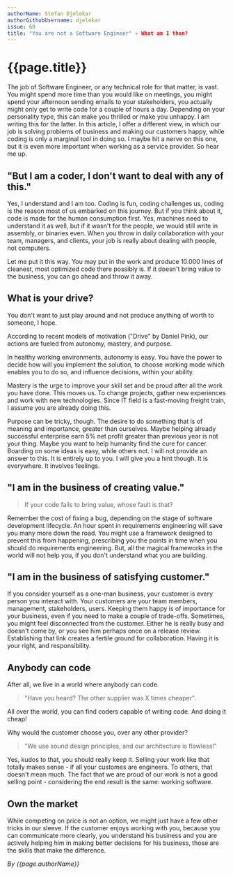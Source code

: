```yaml
---
authorName: Stefan Djelekar
authorGithubUsername: djelekar
issue: 60
title: "You are not a Software Engineer" - What am I then?
---
```

# {{page.title}}

The job of Software Engineer, or any technical role for that matter, is vast. You might spend more time than you would like on meetings, you might spend your afternoon sending emails to your stakeholders, you actually might only get to write code for a couple of hours a day. Depending on your personality type, this can make you thrilled or make you unhappy. I am writing this for the latter. In this article, I offer a different view, in which our job is solving problems of business and making our customers happy, while coding is only a marginal tool in doing so. I maybe hit a nerve on this one, but it is even more important when working as a service provider. So hear me up.

## "But I am a coder, I don't want to deal with any of this."

Yes, I understand and I am too. Coding is fun, coding challenges us, coding is the reason most of us embarked on this journey. But if you think about it, code is made for the human consumption first. Yes, machines need to understand it as well, but if it wasn't for the people, we would still write in assembly, or binaries even. When you throw in daily collaboration with your team, managers, and clients, your job is really about dealing with people, not computers.

Let me put it this way. You may put in the work and produce 10.000 lines of cleanest, most optimized code there possibly is. If it doesn't bring value to the business, you can go ahead and throw it away.

## What is your drive?

You don't want to just play around and not produce anything of worth to someone, I hope.

According to recent models of motivation ("Drive" by Daniel Pink), our actions are fueled from autonomy, mastery, and purpose.

In healthy working environments, autonomy is easy. You have the power to decide how will you implement the solution, to choose working mode which enables you to do so, and influence decisions, within your ability.

Mastery is the urge to improve your skill set and be proud after all the work you have done. This moves us. To change projects, gather new experiences and work with new technologies. Since IT field is a fast-moving freight train, I assume you are already doing this.

Purpose can be tricky, though. The desire to do something that is of meaning and importance, greater than ourselves. Maybe helping already successful enterprise earn 5% net profit greater than previous year is not your thing. Maybe you want to help humanity find the cure for cancer. Boarding on some ideas is easy, while others not. I will not provide an answer to this. It is entirely up to you. I will give you a hint though. It is everywhere. It involves feelings.

## "I am in the business of creating value."

> If your code fails to bring value, whose fault is that?

Remember the cost of fixing a bug, depending on the stage of software development lifecycle. An hour spent in requirements engineering will save you many more down the road. You might use a framework designed to prevent this from happening, prescribing you the points in time when you should do requirements engineering. But, all the magical frameworks in the world will not help you, if you don't understand what you are building.

## "I am in the business of satisfying customer."

If you consider yourself as a one-man business, your customer is every person you interact with. Your customers are your team members, management, stakeholders, users. Keeping them happy is of importance for your business, even if you need to make a couple of trade-offs. Sometimes, you might feel disconnected from the customer. Either he is really busy and doesn't come by, or you see him perhaps once on a release review. Establishing that link creates a fertile ground for collaboration. Having it is your right, and responsibility.

## Anybody can code

After all, we live in a world where anybody can code.

> "Have you heard? The other supplier was X times cheaper".

All over the world, you can find coders capable of writing code. And doing it cheap!

Why would the customer choose you, over any other provider?

> "We use sound design principles, and our architecture is flawless!"

Yes, kudos to that, you should really keep it. Selling your work like that totally makes sense - if all your customes are engineers. To others, that doesn't mean much. The fact that we are proud of our work is not a good selling point - considering the end result is the same: working software.

## Own the market

While competing on price is not an option, we might just have a few other tricks in our sleeve. If the customer enjoys working with you, because you can communicate more clearly, you understand his business and you are actively helping him in making better decisions for his business, those are the skills that make the difference.

*By {{page.authorName}}*